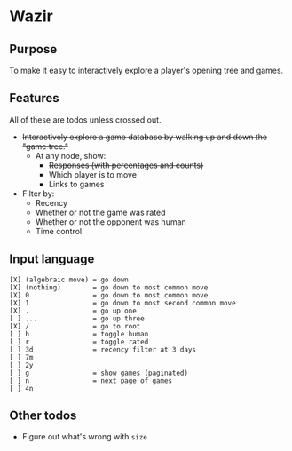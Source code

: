 # Wazir

## Purpose

To make it easy to interactively explore a player's opening tree and games.

## Features

All of these are todos unless crossed out.

- ~~Interactively explore a game database by walking up and down the "game tree."~~
  - At any node, show:
    - ~~Responses (with percentages and counts)~~
    - Which player is to move
    - Links to games
- Filter by:
  - Recency
  - Whether or not the game was rated
  - Whether or not the opponent was human
  - Time control

## Input language

    [X] (algebraic move) = go down
    [X] (nothing)        = go down to most common move
    [X] 0                = go down to most common move
    [X] 1                = go down to most second common move
    [X] .                = go up one
    [ ] ...              = go up three
    [X] /                = go to root
    [ ] h                = toggle human
    [ ] r                = toggle rated
    [ ] 3d               = recency filter at 3 days
    [ ] 7m
    [ ] 2y
    [ ] g                = show games (paginated)
    [ ] n                = next page of games
    [ ] 4n

## Other todos

- Figure out what's wrong with `size`
